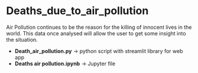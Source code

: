 # Deaths_due_to_air_pollution
Air Pollution continues to be the reason for the killing of innocent lives in the
world. This data once analysed will allow the user to
get some insight into the situation.

* **Death_air_pollution.py** -> python script with streamlit library for web app 
* **Deaths air pollution.ipynb** -> Jupyter file
